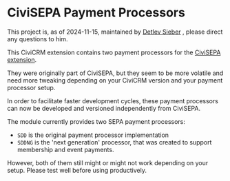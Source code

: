 # CiviSEPA Payment Processors

This project is, as of 2024-11-15, maintained by [Detlev Sieber](https://github.com/Detsieber) , please direct any questions to him.

This CiviCRM extension contains two payment processors for the [CiviSEPA extension](https://github.com/Project60/org.project60.sepa).

They were originally part of CiviSEPA, but they seem to be more volatile and need more tweaking depending on your CiviCRM version and your payment processor setup.

In order to facilitate faster development cycles, these payment processors can now be developed and versioned independently from CiviSEPA.

The module currently provides two SEPA payment processors:
* ``SDD`` is the original payment processor implementation
* ``SDDNG`` is the 'next generation' processor, that was created to support membership and event payments.

However, both of them still might or might not work depending on your setup. Please test well before using productively.
